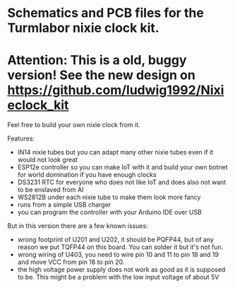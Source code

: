 # Schematics and PCB files for the Turmlabor nixie clock kit. 
# Attention: This is a old, buggy version! See the new design on https://github.com/ludwig1992/Nixieclock_kit

Feel free to build your own nixie clock from it.

Features:
  - IN14 nixie tubes but you can adapt many other nixie tubes even if it would not look great
  - ESP12e controller so you can make IoT with it and build your own botnet for world domination if you have enough clocks
  - DS3231 RTC for everyone who does not like IoT and does also not want to be enslaved from AI
  - WS2812B under each nixie tube to make them look more fancy
  - runs from a simple USB charger
  - you can program the controller with your Arduino IDE over USB

But in this version there are a few known issues:

  - wrong footprint of U201 and U202, it should be PQFP44, but of any reason we put TQFP44 on this board. You can solder it but it's not fun. 
  - wrong wiring of U403, you need to wire pin 10 and 11 to pin 18 and 19 and move VCC from pin 18 to pin 20.
  - the high voltage power supply does not work as good as it is supposed to be. This might be a problem with the low input voltage of about 5V
  
  
  

